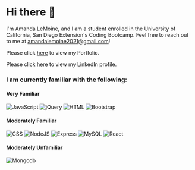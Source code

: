 # Hi there 👋

I'm Amanda LeMoine, and I am a student enrolled in the University of California, San Diego Extension's Coding Bootcamp. Feel free to reach out to me at <a href="mailto:amandalemoine2021@gmail.com">amandalemoine2021@gmail.com</a>!

Please click <a href="https://veryfaye.github.io/React-Portfolio/#/">here</a> to view my Portfolio.

Please click <a href="https://www.linkedin.com/in/alemoine2020/">here</a> to view my LinkedIn profile.

### I am currently familiar with the following:

#### Very Familiar
![JavaScript](https://img.shields.io/badge/javascript%20-%23323330.svg?&style=for-the-badge&logo=javascript&logoColor=%23F7DF1E) ![jQuery](https://img.shields.io/badge/jquery%20-%230769AD.svg?&style=for-the-badge&logo=jquery&logoColor=white) ![HTML](https://img.shields.io/badge/html5%20-%23E34F26.svg?&style=for-the-badge&logo=html5&logoColor=white) ![Bootstrap](https://img.shields.io/badge/bootstrap%20-%23563D7C.svg?&style=for-the-badge&logo=bootstrap&logoColor=white)

#### Moderately Familiar
 ![CSS](https://img.shields.io/badge/css3%20-%231572B6.svg?&style=for-the-badge&logo=css3&logoColor=white) ![NodeJS](https://img.shields.io/badge/node.js%20-%2343853D.svg?&style=for-the-badge&logo=node.js&logoColor=white) ![Express](https://img.shields.io/badge/Express.js-404D59?style=for-the-badge)
![MySQL](https://img.shields.io/badge/mysql-%2300f.svg?&style=for-the-badge&logo=mysql&logoColor=white) ![React](https://img.shields.io/badge/React-20232A?style=for-the-badge&logo=react&logoColor=61DAFB)

#### Moderately Unfamiliar
![Mongodb](https://img.shields.io/badge/MongoDB-4EA94B?style=for-the-badge&logo=mongodb&logoColor=white)


<!--#### Very Unfamiliar-->

